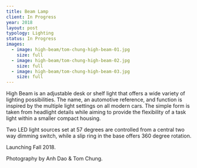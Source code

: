 ```yaml
---
title: Beam Lamp
client: In Progress
year: 2018
layout: post
typology: Lighting
status: In Progress
images:
  - image: high-beam/tom-chung-high-beam-01.jpg
    size: full
  - image: high-beam/tom-chung-high-beam-02.jpg
    size: full
  - image: high-beam/tom-chung-high-beam-03.jpg
    size: full    
---
```


High Beam is an adjustable desk or shelf light that offers a wide variety of lighting possibilities. The name, an automotive reference, and function is inspired by the multiple light settings on all modern cars. The simple form is taken from headlight details while aiming to provide the flexibility of a task light within a smaller compact housing. 

Two LED light sources set at 57 degrees are controlled from a central two way dimming switch, while a slip ring in the base offers 360 degree rotation.

Launching Fall 2018.

Photography by Anh Dao & Tom Chung.
